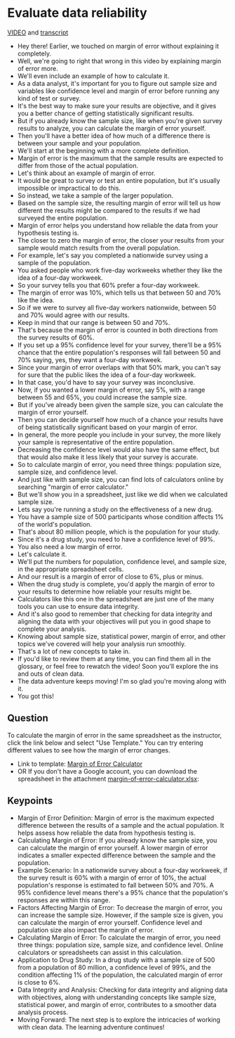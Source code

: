 # Evaluate data reliability

[VIDEO](./resources/s1_video_evaluate-data-reliability.mp4) and [transcript](./resources/s1_video_evaluate-data-reliability.txt)

- Hey there! Earlier, we touched on margin of error without explaining it completely.
- Well, we're going to right that wrong in this video by explaining margin of error more.
- We'll even include an example of how to calculate it.
- As a data analyst, it's important for you to figure out sample size and variables like confidence level and margin of error before running any kind of test or survey.
- It's the best way to make sure your results are objective, and it gives you a better chance of getting statistically significant results.
- But if you already know the sample size, like when you're given survey results to analyze, you can calculate the margin of error yourself.
- Then you'll have a better idea of how much of a difference there is between your sample and your population.
- We'll start at the beginning with a more complete definition.
- Margin of error is the maximum that the sample results are expected to differ from those of the actual population.
- Let's think about an example of margin of error.
- It would be great to survey or test an entire population, but it's usually impossible or impractical to do this.
- So instead, we take a sample of the larger population.
- Based on the sample size, the resulting margin of error will tell us how different the results might be compared to the results if we had surveyed the entire population.
- Margin of error helps you understand how reliable the data from your hypothesis testing is.
- The closer to zero the margin of error, the closer your results from your sample would match results from the overall population.
- For example, let's say you completed a nationwide survey using a sample of the population.
- You asked people who work five-day workweeks whether they like the idea of a four-day workweek.
- So your survey tells you that 60% prefer a four-day workweek.
- The margin of error was 10%, which tells us that between 50 and 70% like the idea.
- So if we were to survey all five-day workers nationwide, between 50 and 70% would agree with our results.
- Keep in mind that our range is between 50 and 70%.
- That's because the margin of error is counted in both directions from the survey results of 60%.
- If you set up a 95% confidence level for your survey, there'll be a 95% chance that the entire population's responses will fall between 50 and 70% saying, yes, they want a four-day workweek.
- Since your margin of error overlaps with that 50% mark, you can't say for sure that the public likes the idea of a four-day workweek.
- In that case, you'd have to say your survey was inconclusive.
- Now, if you wanted a lower margin of error, say 5%, with a range between 55 and 65%, you could increase the sample size.
- But if you've already been given the sample size, you can calculate the margin of error yourself.
- Then you can decide yourself how much of a chance your results have of being statistically significant based on your margin of error.
- In general, the more people you include in your survey, the more likely your sample is representative of the entire population.
- Decreasing the confidence level would also have the same effect, but that would also make it less likely that your survey is accurate.
- So to calculate margin of error, you need three things: population size, sample size, and confidence level.
- And just like with sample size, you can find lots of calculators online by searching "margin of error calculator."
- But we'll show you in a spreadsheet, just like we did when we calculated sample size.
- Lets say you're running a study on the effectiveness of a new drug.
- You have a sample size of 500 participants whose condition affects 1% of the world's population.
- That's about 80 million people, which is the population for your study.
- Since it's a drug study, you need to have a confidence level of 99%.
- You also need a low margin of error.
- Let's calculate it.
- We'll put the numbers for population, confidence level, and sample size, in the appropriate spreadsheet cells.
- And our result is a margin of error of close to 6%, plus or minus.
- When the drug study is complete, you'd apply the margin of error to your results to determine how reliable your results might be.
- Calculators like this one in the spreadsheet are just one of the many tools you can use to ensure data integrity.
- And it's also good to remember that checking for data integrity and aligning the data with your objectives will put you in good shape to complete your analysis.
- Knowing about sample size, statistical power, margin of error, and other topics we've covered will help your analysis run smoothly.
- That's a lot of new concepts to take in.
- If you'd like to review them at any time, you can find them all in the glossary, or feel free to rewatch the video! Soon you'll explore the ins and outs of clean data.
- The data adventure keeps moving! I'm so glad you're moving along with it.
- You got this!

## Question

To calculate the margin of error in the same spreadsheet as the instructor, click the link below and select "Use Template." You can try entering different values to see how the margin of error changes.

- Link to template: [Margin of Error Calculator](https://www.google.com/url?q=https://docs.google.com/spreadsheets/d/1gdhfyA3_vMnQ1cDaGSCshXd5ezLtVPfLhxc9STGq6B8/template/preview&sa=D&source=editors&ust=1625603636025000&usg=AOvVaw0BLkCfYvEulQnuysANCgzO)
- OR If you don't have a Google account, you can download the spreadsheet in the attachment [margin-of-error-calculator.xlsx](./resources/margin-of-error-calculator.xlsx):

## Keypoints

- Margin of Error Definition: Margin of error is the maximum expected difference between the results of a sample and the actual population. It helps assess how reliable the data from hypothesis testing is.
- Calculating Margin of Error: If you already know the sample size, you can calculate the margin of error yourself. A lower margin of error indicates a smaller expected difference between the sample and the population.
- Example Scenario: In a nationwide survey about a four-day workweek, if the survey result is 60% with a margin of error of 10%, the actual population's response is estimated to fall between 50% and 70%. A 95% confidence level means there's a 95% chance that the population's responses are within this range.
- Factors Affecting Margin of Error: To decrease the margin of error, you can increase the sample size. However, if the sample size is given, you can calculate the margin of error yourself. Confidence level and population size also impact the margin of error.
- Calculating Margin of Error: To calculate the margin of error, you need three things: population size, sample size, and confidence level. Online calculators or spreadsheets can assist in this calculation.
- Application to Drug Study: In a drug study with a sample size of 500 from a population of 80 million, a confidence level of 99%, and the condition affecting 1% of the population, the calculated margin of error is close to 6%.
- Data Integrity and Analysis: Checking for data integrity and aligning data with objectives, along with understanding concepts like sample size, statistical power, and margin of error, contributes to a smoother data analysis process.
- Moving Forward: The next step is to explore the intricacies of working with clean data. The learning adventure continues!
